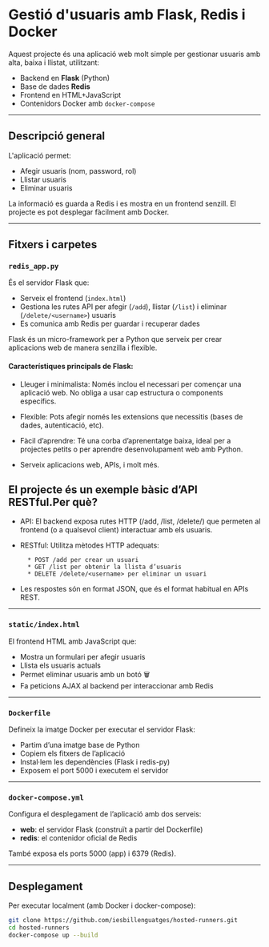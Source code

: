 # Gestió d'usuaris amb Flask, Redis i Docker

Aquest projecte és una aplicació web molt simple per gestionar usuaris amb alta, baixa i llistat, utilitzant:

- Backend en **Flask** (Python)
- Base de dades **Redis**
- Frontend en HTML+JavaScript
- Contenidors Docker amb `docker-compose`

---

## Descripció general

L'aplicació permet:

- Afegir usuaris (nom, password, rol)
- Llistar usuaris
- Eliminar usuaris

La informació es guarda a Redis i es mostra en un frontend senzill. El projecte es pot desplegar fàcilment amb Docker.

---

## Fitxers i carpetes

### `redis_app.py`

És el servidor Flask que:

- Serveix el frontend (`index.html`)
- Gestiona les rutes API per afegir (`/add`), llistar (`/list`) i eliminar (`/delete/<username>`) usuaris
- Es comunica amb Redis per guardar i recuperar dades

Flask és un micro-framework per a Python que serveix per crear aplicacions web de manera senzilla i flexible.

#### Característiques principals de Flask:

- Lleuger i minimalista: Només inclou el necessari per començar una aplicació web. No obliga a usar cap estructura o components específics.

- Flexible: Pots afegir només les extensions que necessitis (bases de dades, autenticació, etc).

- Fàcil d’aprendre: Té una corba d’aprenentatge baixa, ideal per a projectes petits o per aprendre desenvolupament web amb Python.

- Serveix aplicacions web, APIs, i molt més.

## El projecte és un exemple bàsic d’API RESTful.Per què?

- API: El backend exposa rutes HTTP (/add, /list, /delete/<username>) que permeten al frontend (o a qualsevol client) interactuar amb els usuaris.

- RESTful: Utilitza mètodes HTTP adequats:

        * POST /add per crear un usuari
        * GET /list per obtenir la llista d’usuaris
        * DELETE /delete/<username> per eliminar un usuari

- Les respostes són en format JSON, que és el format habitual en APIs REST.


---

### `static/index.html`

El frontend HTML amb JavaScript que:

- Mostra un formulari per afegir usuaris
- Llista els usuaris actuals
- Permet eliminar usuaris amb un botó 🗑️
- Fa peticions AJAX al backend per interaccionar amb Redis

---

### `Dockerfile`

Defineix la imatge Docker per executar el servidor Flask:

- Partim d’una imatge base de Python
- Copiem els fitxers de l’aplicació
- Instal·lem les dependències (Flask i redis-py)
- Exposem el port 5000 i executem el servidor

---

### `docker-compose.yml`

Configura el desplegament de l’aplicació amb dos serveis:

- **web**: el servidor Flask (construït a partir del Dockerfile)
- **redis**: el contenidor oficial de Redis

També exposa els ports 5000 (app) i 6379 (Redis).

---

## Desplegament

Per executar localment (amb Docker i docker-compose):

```bash
git clone https://github.com/iesbillenguatges/hosted-runners.git
cd hosted-runners
docker-compose up --build
